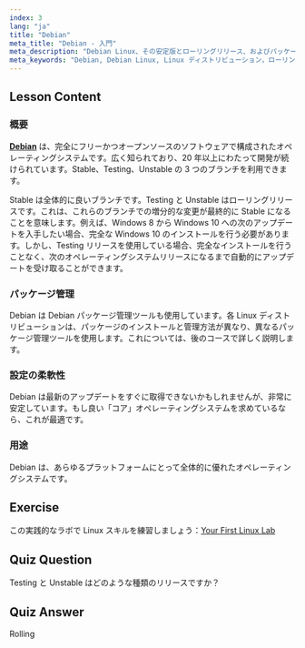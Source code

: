 ```yaml
---
index: 3
lang: "ja"
title: "Debian"
meta_title: "Debian - 入門"
meta_description: "Debian Linux、その安定版とローリングリリース、およびパッケージ管理について学びます。Debian が初心者から中級者にとって優れたコア OS である理由を発見してください。"
meta_keywords: "Debian, Debian Linux, Linux ディストリビューション，ローリングリリース，パッケージ管理，Linux チュートリアル，初心者向け Linux, Linux ガイド"
---
```


## Lesson Content

### 概要

[**Debian**](https://www.debian.org) は、完全にフリーかつオープンソースのソフトウェアで構成されたオペレーティングシステムです。広く知られており、20 年以上にわたって開発が続けられています。Stable、Testing、Unstable の 3 つのブランチを利用できます。

Stable は全体的に良いブランチです。Testing と Unstable はローリングリリースです。これは、これらのブランチでの増分的な変更が最終的に Stable になることを意味します。例えば、Windows 8 から Windows 10 への次のアップデートを入手したい場合、完全な Windows 10 のインストールを行う必要があります。しかし、Testing リリースを使用している場合、完全なインストールを行うことなく、次のオペレーティングシステムリリースになるまで自動的にアップデートを受け取ることができます。

### パッケージ管理

Debian は Debian パッケージ管理ツールも使用しています。各 Linux ディストリビューションは、パッケージのインストールと管理方法が異なり、異なるパッケージ管理ツールを使用します。これについては、後のコースで詳しく説明します。

### 設定の柔軟性

Debian は最新のアップデートをすぐに取得できないかもしれませんが、非常に安定しています。もし良い「コア」オペレーティングシステムを求めているなら、これが最適です。

### 用途

Debian は、あらゆるプラットフォームにとって全体的に優れたオペレーティングシステムです。

## Exercise

この実践的なラボで Linux スキルを練習しましょう：[Your First Linux Lab](https://labex.io/labs/linux-your-first-linux-lab-270253)

## Quiz Question

Testing と Unstable はどのような種類のリリースですか？

## Quiz Answer

Rolling
